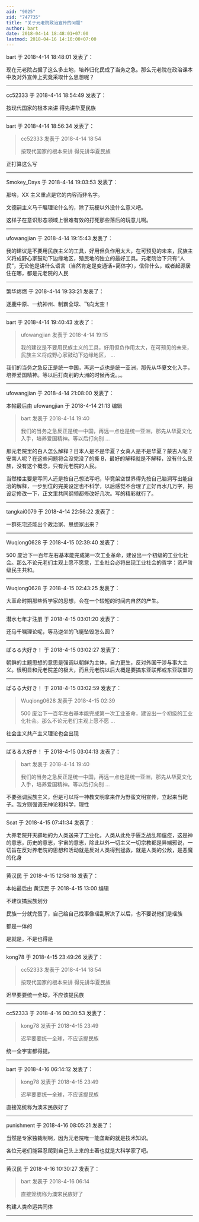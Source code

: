```yaml
---
aid: "9025"
zid: "747735"
title: "关于元老院政治宣传的问题"
author: bart
date: 2018-04-14 18:48:01+07:00
lastmod: 2018-04-16 14:10:00+07:00
---
```


bart 于 2018-4-14 18:48:01 发表了：

现在元老院占据了这么多土地，培养归化民成了当务之急。那么元老院在政治课本中及对外宣传上究竟采取什么思想呢？

---

cc52333 于 2018-4-14 18:54:49 发表了：

按现代国家的根本来讲 得先讲华夏民族

---

bart 于 2018-4-14 18:56:34 发表了：

> cc52333 发表于 2018-4-14 18:54
>
> 按现代国家的根本来讲 得先讲华夏民族

正打算这么写

---

Smokey_Days 于 2018-4-14 19:03:53 发表了：

那啥，XX 主义重点是它的内容而非名字。

文德嗣主义马千瞩理论什么的，除了玩梗以外没什么意义吧。

这样子在意识形态领域上很难有效的打死那些落后的玩意儿啊。

---

ufowangjian 于 2018-4-14 19:15:43 发表了：

我的建议是不要用民族主义的工具，好用但负作用太大，在可预见的未来，民族主义将成野心家鼓动下边缘地区，殖民地的独立的最好工具。元老院治下只有“人民”，无论他是讲什么语言（当然肯定是变通话+简体字），信仰什么，或者起源居住在哪，都是元老院的人民

---

繁华烬燃 于 2018-4-14 19:33:21 发表了：

逐鹿中原、一统神州、制霸全球、飞向太空！

---

bart 于 2018-4-14 19:40:43 发表了：

> ufowangjian 发表于 2018-4-14 19:15
>
> 我的建议是不要用民族主义的工具，好用但负作用太大，在可预见的未来，民族主义将成野心家鼓动下边缘地区， ...

我们的当务之急反正是统一中国，再远一点也是统一亚洲，那先从华夏文化入手，培养爱国精神。等以后打向别的大洲的时候再说。。。

---

ufowangjian 于 2018-4-14 21:08:00 发表了：

本帖最后由 ufowangjian 于 2018-4-14 21:13 编辑

> bart 发表于 2018-4-14 19:40
>
> 我们的当务之急反正是统一中国，再远一点也是统一亚洲，那先从华夏文化入手，培养爱国精神。等以后打向别 ...

那元老院里的白人怎么解释？日本人是不是华夏？女真人是不是华夏？蒙古人呢？安南人呢？在这些问题将会没完没了的撕 B，最好的解释就是不解释，没有什么民族，没有这个概念，只有元老院的人民。

当然楼主要是写同人还是按自己想法写吧，毕竟架空世界得先按自己脑洞写出能自洽的解释，一步到位的完美设定也不科学，以后感觉不合理了正好再水几万字，把设定修改一下，正文里共同纲领都修改好几次。写的精彩就行了。

---

tangkai0079 于 2018-4-14 22:56:22 发表了：

一群死宅还能出个政治家、思想家出来？

---

Wuqiong0628 于 2018-4-15 02:39:40 发表了：

500 废治下一百年左右基本能完成第一次工业革命，建设出一个初级的工业化社会。那么不论元老们主观上愿不愿意，工业社会必将出现工业社会的哲学：资产阶级民主共和。

---

Wuqiong0628 于 2018-4-15 02:43:25 发表了：

大革命时期那些哲学家的思想，会在一个较短的时间内自然的产生。

---

潜水七年才注册 于 2018-4-15 03:01:20 发表了：

还马千嘱理论呢，等马逆坐的飞艇坠毁怎么圆？

---

ぱるる大好き！ 于 2018-4-15 03:02:27 发表了：

朝鲜的主题思想的意思是强调以朝鲜为主体，自力更生，反对外国干涉与事大主义。很明显和元老院差的极大，而且元老院以后大概是要搞东亚联邦或东亚联盟的

---

ぱるる大好き！ 于 2018-4-15 03:02:59 发表了：

> Wuqiong0628 发表于 2018-4-15 02:39
>
> 500 废治下一百年左右基本能完成第一次工业革命，建设出一个初级的工业化社会。那么不论元老们主观上愿不愿 ...

社会主义共产主义理论也会出现

---

ぱるる大好き！ 于 2018-4-15 03:04:13 发表了：

> bart 发表于 2018-4-14 19:40
>
> 我们的当务之急反正是统一中国，再远一点也是统一亚洲，那先从华夏文化入手，培养爱国精神。等以后打向别 ...

不要强调民族主义，但是可以将一神教文明拿来作为野蛮文明宣传，立起来当靶子。我方则强调无神论和科学，理性

---

Scat 于 2018-4-15 07:41:34 发表了：

大养老院开天辟地的为人类送来了工业化，人类从此免于匮乏战乱和瘟疫，这是神的意志，历史的意志，宇宙的意志，除此以外一切主义一切宗教都是异端邪说，一切旨在反对养老院的思想和活动就是反对人类得到拯救，就是人类的公敌，是恶魔的化身

---

黄汉民 于 2018-4-15 12:58:18 发表了：

本帖最后由 黄汉民 于 2018-4-15 13:00 编辑

不建议搞民族划分

民族一分就完蛋了，自己给自己找事像瑶乱解决了以后，也不要说他们是瑶族

都是一体的

是就是，不是也得是

---

kong78 于 2018-4-15 23:49:26 发表了：

> cc52333 发表于 2018-4-14 18:54
>
> 按现代国家的根本来讲 得先讲华夏民族

迟早要要统一全球，不应该提民族

---

cc52333 于 2018-4-16 00:30:53 发表了：

> kong78 发表于 2018-4-15 23:49
>
> 迟早要要统一全球，不应该提民族

统一全宇宙都得提。

---

bart 于 2018-4-16 06:14:12 发表了：

> kong78 发表于 2018-4-15 23:49
>
> 迟早要要统一全球，不应该提民族

直接笼统称为澳宋民族好了

---

punishment 于 2018-4-16 08:05:21 发表了：

当然是专家独裁制啊，因为元老院唯一能垄断的就是技术知识。

各位元老们能容忍爬到自己头上来的土著也就是大科学家了吧。

---

黄汉民 于 2018-4-16 10:30:27 发表了：

> bart 发表于 2018-4-16 06:14
>
> 直接笼统称为澳宋民族好了

构建人类命运共同体

---
